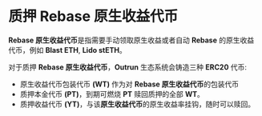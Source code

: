 # 质押 Rebase 原生收益代币

**Rebase 原生收益代币**是指需要手动领取原生收益或者自动 **Rebase** 的原生收益代币，例如 **Blast ETH**, **Lido stETH**。

对于质押 **Rebase 原生收益代币**，**Outrun** 生态系统会铸造三种 **ERC20** 代币:

* 原生收益代币包装代币 **(WT)** 作为对 **Rebase 原生收益代币**的包装代币
* 质押本金代币 **(PT)**，到期可燃烧 **PT** 赎回质押的全部 **WT**。
* 质押收益代币 **(YT)**，与该**原生收益代币**的原生收益率挂钩，随时可以赎回。
